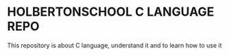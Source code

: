 # HOLBERTONSCHOOL C LANGUAGE REPO

This repository is about C language, understand it and to learn how to use it
